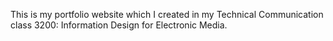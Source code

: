 This is my portfolio website which I created in my Technical Communication class 3200: Information Design for Electronic Media.
